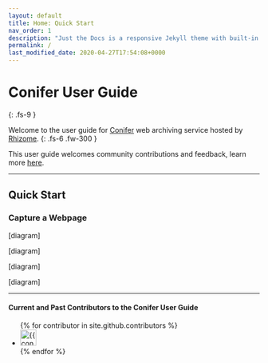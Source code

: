 ```yaml
---
layout: default
title: Home: Quick Start
nav_order: 1
description: "Just the Docs is a responsive Jekyll theme with built-in search that is easily customizable and hosted on GitHub Pages."
permalink: /
last_modified_date: 2020-04-27T17:54:08+0000
---
```


# Conifer User Guide
{: .fs-9 }

Welcome to the user guide for [Conifer](https://conifer.rhizome.org/) web archiving service hosted by [Rhizome](https://rhizome.org/).
{: .fs-6 .fw-300 }

This user guide welcomes community contributions and feedback, learn more [here](https://github.com/Rhizome-Conifer/conifer-user-guide).

---

## Quick Start

### Capture a Webpage

[diagram]

[diagram]

[diagram]

[diagram]


---


#### Current and Past Contributors to the Conifer User Guide

<ul class="list-style-none">
{% for contributor in site.github.contributors %}
  <li class="d-inline-block mr-1">
     <a href="{{ contributor.html_url }}"><img src="{{ contributor.avatar_url }}" width="32" height="32" alt="{{ contributor.login }}"/></a>
  </li>
{% endfor %}
</ul>
